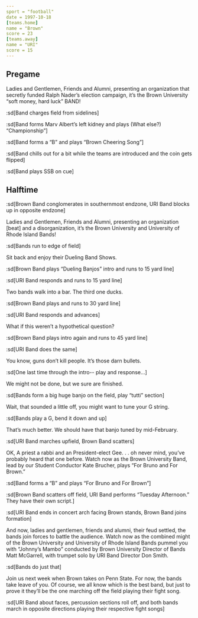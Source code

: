 ```yaml
---
sport = "football"
date = 1997-10-18
[teams.home]
name = "Brown"
score = 23
[teams.away]
name = "URI"
score = 15
---
```


## Pregame

Ladies and Gentlemen, Friends and Alumni, presenting an organization that secretly funded Ralph Nader’s election campaign, it’s the Brown University “soft money, hard luck” BAND!

:sd[Band charges field from sidelines]

:sd[Band forms Marv Albert’s left kidney and plays (What else?) “Championship”]

:sd[Band forms a “B” and plays “Brown Cheering Song”]

:sd[Band chills out for a bit while the teams are introduced and the coin gets flipped]

:sd[Band plays SSB on cue]

## Halftime

:sd[Brown Band conglomerates in southernmost endzone, URI Band blocks up in opposite endzone]

Ladies and Gentlemen, Friends and Alumni, presenting an organization [beat] and a disorganization, it’s the Brown University and University of Rhode Island Bands!

:sd[Bands run to edge of field]

Sit back and enjoy their Dueling Band Shows.

:sd[Brown Band plays “Dueling Banjos” intro and runs to 15 yard line]

:sd[URI Band responds and runs to 15 yard line]

Two bands walk into a bar. The third one ducks.

:sd[Brown Band plays and runs to 30 yard line]

:sd[URI Band responds and advances]

What if this weren’t a hypothetical question?

:sd[Brown Band plays intro again and runs to 45 yard line]

:sd[URI Band does the same]

You know, guns don’t kill people. It’s those darn bullets.

:sd[One last time through the intro-- play and response...]

We might not be done, but we sure are finished.

:sd[Bands form a big huge banjo on the field, play “tutti” section]

Wait, that sounded a little off, you might want to tune your G string.

:sd[Bands play a G, bend it down and up]

That’s much better. We should have that banjo tuned by mid-February.

:sd[URI Band marches upfield, Brown Band scatters]

OK, A priest a rabbi and an President-elect Gee. . . oh never mind, you’ve probably heard that one before. Watch now as the Brown University Band, lead by our Student Conductor Kate Brucher, plays “For Bruno and For Brown.”

:sd[Band forms a “B” and plays “For Bruno and For Brown”]

:sd[Brown Band scatters off field, URI Band performs “Tuesday Afternoon.” They have their own script.]

:sd[URI Band ends in concert arch facing Brown stands, Brown Band joins formation]

And now, ladies and gentlemen, friends and alumni, their feud settled, the bands join forces to battle the audience. Watch now as the combined might of the Brown University and University of Rhode Island Bands pummel you with “Johnny’s Mambo” conducted by Brown University Director of Bands Matt McGarrell, with trumpet solo by URI Band Director Don Smith.

:sd[Bands do just that]

Join us next week when Brown takes on Penn State. For now, the bands take leave of you. Of course, we all know which is the best band, but just to prove it they’ll be the one marching off the field playing their fight song.

:sd[URI Band about faces, percussion sections roll off, and both bands march in opposite directions playing their respective fight songs]
